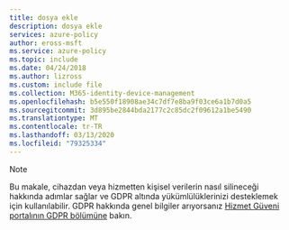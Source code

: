 ```yaml
---
title: dosya ekle
description: dosya ekle
services: azure-policy
author: eross-msft
ms.service: azure-policy
ms.topic: include
ms.date: 04/24/2018
ms.author: lizross
ms.custom: include file
ms.collection: M365-identity-device-management
ms.openlocfilehash: b5e550f18908ae34c7df7e8ba9f03ce6a1b7d0a5
ms.sourcegitcommit: 3d895be2844bda2177c2c85dc2f09612a1be5490
ms.translationtype: MT
ms.contentlocale: tr-TR
ms.lasthandoff: 03/13/2020
ms.locfileid: "79325334"
---
```

>[!Note] 
> Bu makale, cihazdan veya hizmetten kişisel verilerin nasıl silineceği hakkında adımlar sağlar ve GDPR altında yükümlülüklerinizi desteklemek için kullanılabilir. GDPR hakkında genel bilgiler arıyorsanız [Hizmet Güveni portalının GDPR bölümüne](https://servicetrust.microsoft.com/ViewPage/GDPRGetStarted) bakın.
